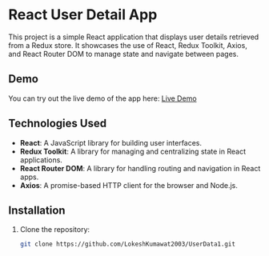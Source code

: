 # React User Detail App

This project is a simple React application that displays user details retrieved from a Redux store. It showcases the use of React, Redux Toolkit, Axios, and React Router DOM to manage state and navigate between pages.

## Demo

You can try out the live demo of the app here: [Live Demo](https://incandescent-kleicha-c4eb04.netlify.app/)

## Technologies Used

- **React**: A JavaScript library for building user interfaces.
- **Redux Toolkit**: A library for managing and centralizing state in React applications.
- **React Router DOM**: A library for handling routing and navigation in React apps.
- **Axios**: A promise-based HTTP client for the browser and Node.js.

## Installation

1. Clone the repository:
   ```bash
   git clone https://github.com/LokeshKumawat2003/UserData1.git
